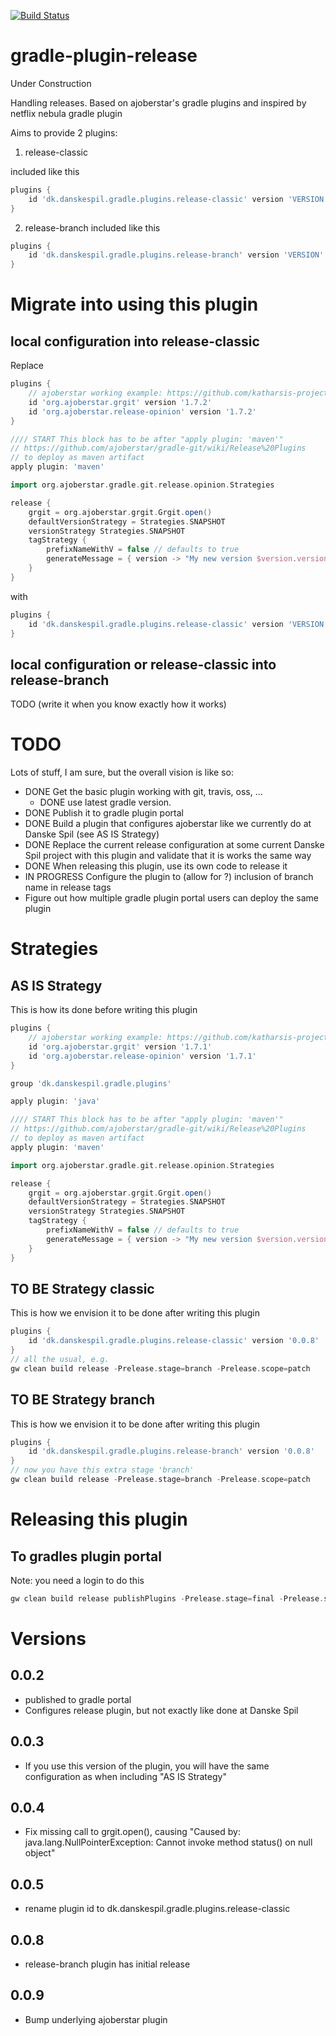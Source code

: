 [![Build Status](https://travis-ci.org/danskespil/gradle-plugin-terraform.svg?branch=master)](https://travis-ci.org/danskespil/gradle-plugin-terraform)

# gradle-plugin-release
Under Construction

Handling releases. Based on ajoberstar's gradle plugins and inspired by netflix nebula gradle plugin

Aims to provide 2 plugins:

1. release-classic

included like this
```groovy
plugins {
    id 'dk.danskespil.gradle.plugins.release-classic' version 'VERSION'
}
```

2. release-branch
included like this
```groovy
plugins {
    id 'dk.danskespil.gradle.plugins.release-branch' version 'VERSION'
}
```

# Migrate into using this plugin
## local configuration into release-classic
Replace
```groovy
plugins {
    // ajoberstar working example: https://github.com/katharsis-project/katharsis-vertx/blob/master/build.gradle
    id 'org.ajoberstar.grgit' version '1.7.2'
    id 'org.ajoberstar.release-opinion' version '1.7.2'
}

//// START This block has to be after "apply plugin: 'maven'"
// https://github.com/ajoberstar/gradle-git/wiki/Release%20Plugins
// to deploy as maven artifact
apply plugin: 'maven'

import org.ajoberstar.gradle.git.release.opinion.Strategies

release {
    grgit = org.ajoberstar.grgit.Grgit.open()
    defaultVersionStrategy = Strategies.SNAPSHOT
    versionStrategy Strategies.SNAPSHOT
    tagStrategy {
        prefixNameWithV = false // defaults to true
        generateMessage = { version -> "My new version $version.version" }
    }
}
```
with
```groovy
plugins {
    id 'dk.danskespil.gradle.plugins.release-classic' version 'VERSION'
}
```
## local configuration or release-classic into release-branch
TODO (write it when you know exactly how it works)

# TODO
Lots of stuff, I am sure, but the overall vision is like so:

* DONE Get the basic plugin working with git, travis, oss, ...
  * DONE use latest gradle version.
* DONE Publish it to gradle plugin portal
* DONE Build a plugin that configures ajoberstar like we currently do at Danske Spil (see AS IS Strategy) 
* DONE Replace the current release configuration at some current Danske Spil project with this plugin and validate that it is works the same way
* DONE When releasing this plugin, use its own code to release it
* IN PROGRESS Configure the plugin to (allow for ?) inclusion of branch name in release tags
* Figure out how multiple gradle plugin portal users can deploy the same plugin

# Strategies

## AS IS Strategy
This is how its done before writing this plugin
```groovy
plugins {
    // ajoberstar working example: https://github.com/katharsis-project/katharsis-vertx/blob/master/build.gradle
    id 'org.ajoberstar.grgit' version '1.7.1'
    id 'org.ajoberstar.release-opinion' version '1.7.1'
}

group 'dk.danskespil.gradle.plugins'

apply plugin: 'java'

//// START This block has to be after "apply plugin: 'maven'"
// https://github.com/ajoberstar/gradle-git/wiki/Release%20Plugins
// to deploy as maven artifact
apply plugin: 'maven'

import org.ajoberstar.gradle.git.release.opinion.Strategies

release {
    grgit = org.ajoberstar.grgit.Grgit.open()
    defaultVersionStrategy = Strategies.SNAPSHOT
    versionStrategy Strategies.SNAPSHOT
    tagStrategy {
        prefixNameWithV = false // defaults to true
        generateMessage = { version -> "My new version $version.version" }
    }
}
```
## TO BE Strategy classic
This is how we envision it to be done after writing this plugin
```groovy
plugins {
    id 'dk.danskespil.gradle.plugins.release-classic' version '0.0.8'
}
// all the usual, e.g.
gw clean build release -Prelease.stage=branch -Prelease.scope=patch
```

## TO BE Strategy branch
This is how we envision it to be done after writing this plugin
```groovy
plugins {
    id 'dk.danskespil.gradle.plugins.release-branch' version '0.0.8'
}
// now you have this extra stage 'branch'
gw clean build release -Prelease.stage=branch -Prelease.scope=patch
```

# Releasing this plugin
## To gradles plugin portal
Note: you need a login to do this
```groovy
gw clean build release publishPlugins -Prelease.stage=final -Prelease.scope=patch
```

# Versions
## 0.0.2
* published to gradle portal
* Configures release plugin, but not exactly like done at Danske Spil

## 0.0.3
* If you use this version of the plugin, you will have the same configuration as when including "AS IS Strategy"

## 0.0.4
* Fix missing call to grgit.open(), causing "Caused by: java.lang.NullPointerException: Cannot invoke method status() on null object"

## 0.0.5
* rename plugin id to dk.danskespil.gradle.plugins.release-classic

## 0.0.8 
* release-branch plugin has initial release

## 0.0.9 
* Bump underlying ajoberstar plugin
